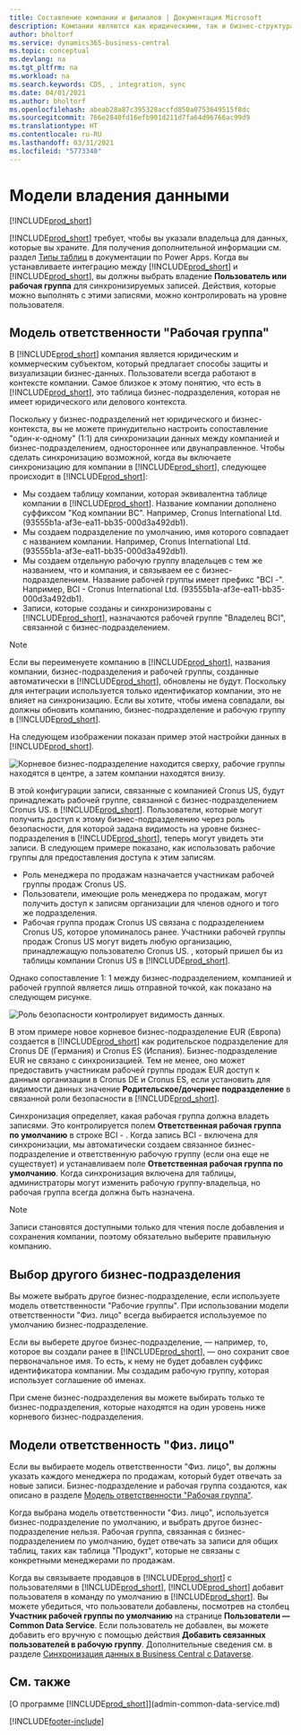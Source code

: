 ```yaml
---
title: Составление компании и филиалов | Документация Microsoft
description: Компании являются как юридическими, так и бизнес-структурами, и они используются для защиты и визуализации бизнес-данных.
author: bholtorf
ms.service: dynamics365-business-central
ms.topic: conceptual
ms.devlang: na
ms.tgt_pltfrm: na
ms.workload: na
ms.search.keywords: CDS, , integration, sync
ms.date: 04/01/2021
ms.author: bholtorf
ms.openlocfilehash: abeab28a87c395328accfd850a0753649515f8dc
ms.sourcegitcommit: 766e2840fd16efb901d211d7fa64d96766ac99d9
ms.translationtype: HT
ms.contentlocale: ru-RU
ms.lasthandoff: 03/31/2021
ms.locfileid: "5773340"
---
```

# <a name="data-ownership-models"></a>Модели владения данными
[!INCLUDE[prod_short](includes/cc_data_platform_banner.md)]

[!INCLUDE[prod_short](includes/cds_long_md.md)] требует, чтобы вы указали владельца для данных, которые вы храните. Для получения дополнительной информации см. раздел [Типы таблиц](/powerapps/maker/data-platform/types-of-entities) в документации по Power Apps. Когда вы устанавливаете интеграцию между [!INCLUDE[prod_short](includes/cds_long_md.md)] и [!INCLUDE[prod_short](includes/prod_short.md)], вы должны выбрать владение **Пользователь или рабочая группа** для синхронизируемых записей. Действия, которые можно выполнять с этими записями, можно контролировать на уровне пользователя. <!--We recommend the Team ownership model because it makes it easier to manage ownership for multiple people.NO LONGER TRUE IN DATAVERSE-->

## <a name="team-ownership"></a>Модель ответственности "Рабочая группа"
В [!INCLUDE[prod_short](includes/prod_short.md)] компания является юридическим и коммерческим субъектом, который предлагает способы защиты и визуализации бизнес-данных. Пользователи всегда работают в контексте компании. Самое близкое к этому понятию, что есть в [!INCLUDE[prod_short](includes/cds_long_md.md)], это таблица бизнес-подразделения, которая не имеет юридического или делового контекста.

Поскольку у бизнес-подразделений нет юридического и бизнес-контекста, вы не можете принудительно настроить сопоставление "один-к-одному" (1:1) для синхронизации данных между компанией и бизнес-подразделением, одностороннее или двунаправленное. Чтобы сделать синхронизацию возможной, когда вы включаете синхронизацию для компании в [!INCLUDE[prod_short](includes/prod_short.md)], следующее происходит в [!INCLUDE[prod_short](includes/cds_long_md.md)]:

* Мы создаем таблицу компании, которая эквивалентна таблице компании в [!INCLUDE[prod_short](includes/prod_short.md)]. Название компании дополнено суффиксом "Код компании BC". Например, Cronus International Ltd. (93555b1a-af3e-ea11-bb35-000d3a492db1).
* Мы создаем подразделение по умолчанию, имя которого совпадает с названием компании. Например, Cronus International Ltd. (93555b1a-af3e-ea11-bb35-000d3a492db1).
* Мы создаем отдельную рабочую группу владельцев с тем же названием, что и компания, и связываем ее с бизнес-подразделением. Название рабочей группы имеет префикс "BCI -". Например, BCI - Cronus International Ltd. (93555b1a-af3e-ea11-bb35-000d3a492db1).
* Записи, которые созданы и синхронизированы с [!INCLUDE[prod_short](includes/cds_long_md.md)], назначаются рабочей группе "Владелец BCI", связанной с бизнес-подразделением.

> [!NOTE]
> Если вы переименуете компанию в [!INCLUDE[prod_short](includes/prod_short.md)], названия компании, бизнес-подразделения и рабочей группы, созданные автоматически в [!INCLUDE[prod_short](includes/cds_long_md.md)], обновлены не будут. Поскольку для интеграции используется только идентификатор компании, это не влияет на синхронизацию. Если вы хотите, чтобы имена совпадали, вы должны обновить компанию, бизнес-подразделение и рабочую группу в [!INCLUDE[prod_short](includes/cds_long_md.md)].

На следующем изображении показан пример этой настройки данных в [!INCLUDE[prod_short](includes/cds_long_md.md)].

![Корневое бизнес-подразделение находится сверху, рабочие группы находятся в центре, а затем компании находятся внизу.](media/cds_bu_team_company.png)

В этой конфигурации записи, связанные с компанией Cronus US, будут принадлежать рабочей группе, связанной с бизнес-подразделением Cronus US. <ID> в [!INCLUDE[prod_short](includes/cds_long_md.md)]. Пользователи, которые могут получить доступ к этому бизнес-подразделению через роль безопасности, для которой задана видимость на уровне бизнес-подразделения в [!INCLUDE[prod_short](includes/cds_long_md.md)], теперь могут увидеть эти записи. В следующем примере показано, как использовать рабочие группы для предоставления доступа к этим записям.

* Роль менеджера по продажам назначается участникам рабочей группы продаж Cronus US.
* Пользователи, имеющие роль менеджера по продажам, могут получить доступ к записям организации для членов одного и того же подразделения.
* Рабочая группа продаж Cronus US связана с подразделением Cronus US, которое упоминалось ранее. Участники рабочей группы продаж Cronus US могут видеть любую организацию, принадлежащую пользователю Cronus US. <ID>, который пришел бы из таблицы компании Cronus US в [!INCLUDE[prod_short](includes/prod_short.md)].

Однако сопоставление 1: 1 между бизнес-подразделением, компанией и рабочей группой является лишь отправной точкой, как показано на следующем рисунке.

![Роль безопасности контролирует видимость данных.](media/cds_bu_team_company_2.png)

В этом примере новое корневое бизнес-подразделение EUR (Европа) создается в [!INCLUDE[prod_short](includes/cds_long_md.md)] как родительское подразделение для Cronus DE (Германия) и Cronus ES (Испания). Бизнес-подразделение EUR не связано с синхронизацией. Тем не менее, оно может предоставить участникам рабочей группы продаж EUR доступ к данным организации в Cronus DE и Cronus ES, если установить для видимости данных значение **Родительское/дочернее подразделение** в связанной роли безопасности в [!INCLUDE[prod_short](includes/cds_long_md.md)].

Синхронизация определяет, какая рабочая группа должна владеть записями. Это контролируется полем **Ответственная рабочая группа по умолчанию** в строке BCI - <ID>. Когда запись BCI - <ID> включена для синхронизации, мы автоматически создаем связанное бизнес-подразделение и ответственную рабочую группу (если она еще не существует) и устанавливаем поле **Ответственная рабочая группа по умолчанию**. Когда синхронизация включена для таблицы, администраторы могут изменить рабочую группу-владельца, но рабочая группа всегда должна быть назначена.

> [!NOTE]
> Записи становятся доступными только для чтения после добавления и сохранения компании, поэтому обязательно выберите правильную компанию.

## <a name="choosing-a-different-business-unit"></a>Выбор другого бизнес-подразделения
Вы можете выбрать другое бизнес-подразделение, если используете модель ответственности "Рабочие группы". При использовании модели ответственности "Физ. лицо" всегда выбирается используемое по умолчанию бизнес-подразделение. 

Если вы выберете другое бизнес-подразделение, — например, то, которое вы создали ранее в [!INCLUDE[prod_short](includes/cds_long_md.md)], — оно сохранит свое первоначальное имя. То есть, к нему не будет добавлен суффикс идентификатора компании. Мы создадим рабочую группу, которая использует соглашение об именах.

При смене бизнес-подразделения вы можете выбирать только те бизнес-подразделения, которые находятся на один уровень ниже корневого бизнес-подразделения.

## <a name="person-ownership"></a>Модели ответственность "Физ. лицо"
Если вы выбираете модель ответственности "Физ. лицо", вы должны указать каждого менеджера по продажам, который будет отвечать за новые записи. Бизнес-подразделение и рабочая группа создаются, как описано в разделе [Модель ответственности "Рабочая группа"](admin-cds-company-concept.md#team-ownership).

Когда выбрана модель ответственности "Физ. лицо", используется бизнес-подразделение по умолчанию, и выбрать другое бизнес-подразделение нельзя. Рабочая группа, связанная с бизнес-подразделением по умолчанию, будет отвечать за записи для общих таблиц, таких как таблица "Продукт", которые не связаны с конкретными менеджерами по продажам.

Когда вы связываете продавцов в [!INCLUDE[prod_short](includes/prod_short.md)] с пользователями в [!INCLUDE[prod_short](includes/cds_long_md.md)], [!INCLUDE[prod_short](includes/prod_short.md)] добавит пользователя в команду по умолчанию в [!INCLUDE[prod_short](includes/cds_long_md.md)]. Вы можете убедиться, что пользователи добавлены, посмотрев на столбец **Участник рабочей группы по умолчанию** на странице **Пользователи — Common Data Service**. Если пользователь не добавлен, вы можете добавить его вручную с помощью действия **Добавить связанных пользователей в рабочую группу**. Дополнительные сведения см. в разделе [Синхронизация данных в Business Central с Dataverse](admin-synchronizing-business-central-and-sales.md).

## <a name="see-also"></a>См. также
[О программе [!INCLUDE[prod_short](includes/cds_long_md.md)]](admin-common-data-service.md)

[!INCLUDE[footer-include](includes/footer-banner.md)]